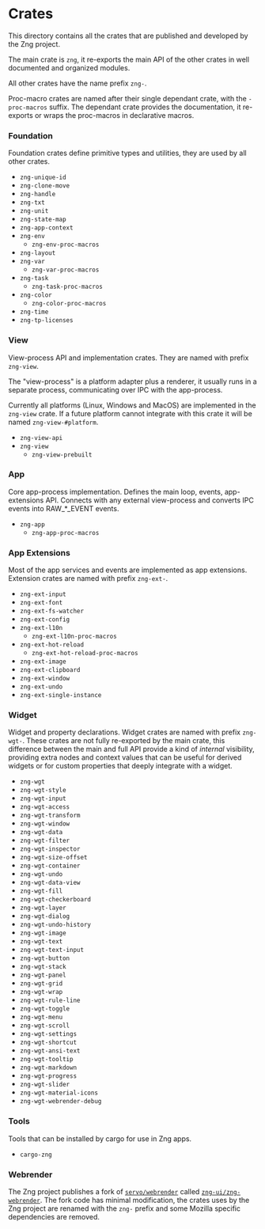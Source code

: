 # Crates

This directory contains all the crates that are published and developed by the Zng project.

The main crate is `zng`, it re-exports the main API of the other crates in well documented and organized modules.

All other crates have the name prefix `zng-`. 

Proc-macro crates are named after their single dependant crate, with the `-proc-macros` suffix. The dependant
crate provides the documentation, it re-exports or wraps the proc-macros in declarative macros.

### Foundation

Foundation crates define primitive types and utilities, they are used by all other crates.

- `zng-unique-id`
- `zng-clone-move`
- `zng-handle`
- `zng-txt`
- `zng-unit`
- `zng-state-map`
- `zng-app-context`
- `zng-env`
    - `zng-env-proc-macros`
- `zng-layout`
- `zng-var`
    - `zng-var-proc-macros`
- `zng-task`
    - `zng-task-proc-macros`
- `zng-color`
    - `zng-color-proc-macros`
- `zng-time`
- `zng-tp-licenses`

### View

View-process API and implementation crates. They are named with prefix `zng-view`.

The "view-process" is a platform adapter plus a renderer, it usually runs in a separate process, communicating
over IPC  with the app-process.

Currently all platforms (Linux, Windows and MacOS) are implemented in the `zng-view` crate. If a
future platform cannot integrate with this crate it will be named `zng-view-#platform`. 

- `zng-view-api`
- `zng-view`
    - `zng-view-prebuilt`

### App

Core app-process implementation. Defines the main loop, events, app-extensions API. Connects with 
any external view-process and converts IPC events into RAW_*_EVENT events.

- `zng-app`
    - `zng-app-proc-macros`

### App Extensions

Most of the app services and events are implemented as app extensions. Extension crates are named 
with prefix `zng-ext-`.

- `zng-ext-input`
- `zng-ext-font`
- `zng-ext-fs-watcher`
- `zng-ext-config`
- `zng-ext-l10n`
    - `zng-ext-l10n-proc-macros`
- `zng-ext-hot-reload`
    - `zng-ext-hot-reload-proc-macros`
- `zng-ext-image`
- `zng-ext-clipboard`
- `zng-ext-window`
- `zng-ext-undo`
- `zng-ext-single-instance`

### Widget

Widget and property declarations. Widget crates are named with prefix `zng-wgt-`. These crates
are not fully re-exported by the main crate, this difference between the main and full API provide
a kind of *internal* visibility, providing extra nodes and context values that can be useful for derived widgets
or for custom properties that deeply integrate with a widget.

- `zng-wgt`
- `zng-wgt-style`
- `zng-wgt-input`
- `zng-wgt-access`
- `zng-wgt-transform`
- `zng-wgt-window`
- `zng-wgt-data`
- `zng-wgt-filter`
- `zng-wgt-inspector`
- `zng-wgt-size-offset`
- `zng-wgt-container`
- `zng-wgt-undo`
- `zng-wgt-data-view`
- `zng-wgt-fill`
- `zng-wgt-checkerboard`
- `zng-wgt-layer`
- `zng-wgt-dialog`
- `zng-wgt-undo-history`
- `zng-wgt-image`
- `zng-wgt-text`
- `zng-wgt-text-input`
- `zng-wgt-button`
- `zng-wgt-stack`
- `zng-wgt-panel`
- `zng-wgt-grid`
- `zng-wgt-wrap`
- `zng-wgt-rule-line`
- `zng-wgt-toggle`
- `zng-wgt-menu`
- `zng-wgt-scroll`
- `zng-wgt-settings`
- `zng-wgt-shortcut`
- `zng-wgt-ansi-text`
- `zng-wgt-tooltip`
- `zng-wgt-markdown`
- `zng-wgt-progress`
- `zng-wgt-slider`
- `zng-wgt-material-icons`
- `zng-wgt-webrender-debug`

### Tools

Tools that can be installed by cargo for use in Zng apps.

- `cargo-zng`

### Webrender

The Zng project publishes a fork of [`servo/webrender`] called [`zng-ui/zng-webrender`]. The fork code has minimal
modification, the crates uses by the Zng project are renamed with the `zng-` prefix and some Mozilla specific
dependencies are removed.

[`servo/webrender`]: https://github.com/servo/webrender
[`zng-ui/zng-webrender`]: https://github.com/zng-ui/zng-webrender